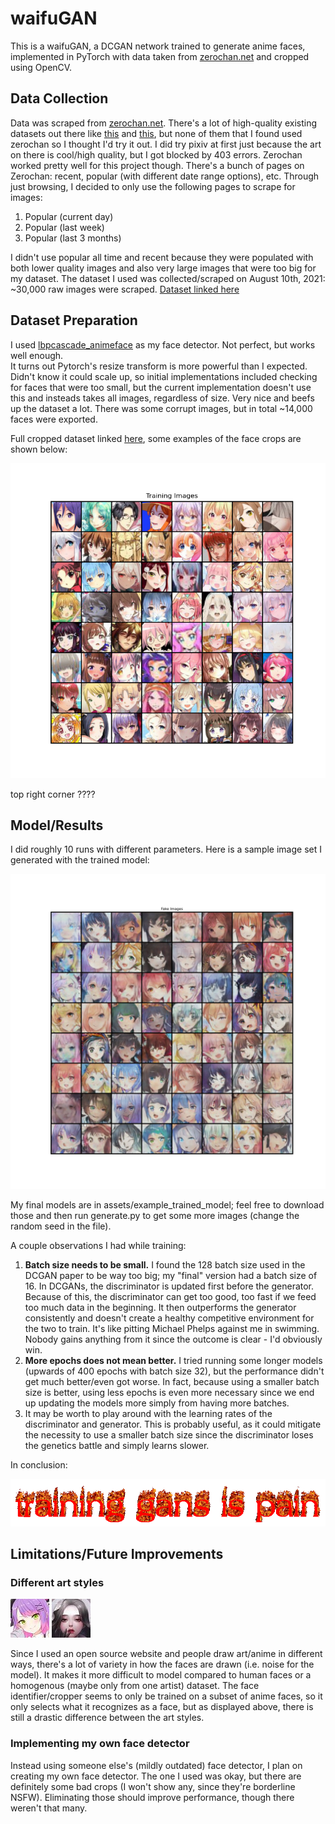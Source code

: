 # waifuGAN

This is a waifuGAN, a DCGAN network trained to generate anime faces, implemented in PyTorch with data taken from [zerochan.net](https://www.zerochan.net/) and cropped using OpenCV. 

## Data Collection

Data was scraped from [zerochan.net](https://www.zerochan.net/). There's a lot of high-quality existing datasets out there like [this](https://github.com/bchao1/Anime-Face-Dataset) and [this](https://www.kaggle.com/subinium/highresolution-anime-face-dataset-512x512), but none of them that I found used zerochan so I thought I'd try it out. I did try pixiv at first just because the art on there is cool/high quality, but I got blocked by 403 errors. Zerochan worked pretty well for this project though.
There's a bunch of pages on Zerochan: recent, popular (with different date range options), etc. Through just browsing, I decided to only use the following pages to scrape for images:
1. Popular (current day)
2. Popular (last week)
3. Popular (last 3 months)

I didn't use popular all time and recent because they were populated with both lower quality images and also very large images that were too big for my dataset. The dataset I used was collected/scraped on August 10th, 2021: ~30,000 raw images were scraped. [Dataset linked here](https://drive.google.com/drive/folders/1tfsOn0kAV3fmjNpQdmh-jDorHntJHyek?usp=sharing)

## Dataset Preparation

I used [lbpcascade_animeface](https://github.com/nagadomi/lbpcascade_animeface) as my face detector. Not perfect, but works well enough. <br>
It turns out Pytorch's resize transform is more powerful than I expected. Didn't know it could scale up, so initial implementations included checking for faces that were too small, but the current implementation doesn't use this and insteads takes all images, regardless of size. Very nice and beefs up the dataset a lot. 
There was some corrupt images, but in total ~14,000 faces were exported. 

Full cropped dataset linked [here](https://drive.google.com/drive/folders/1tfsOn0kAV3fmjNpQdmh-jDorHntJHyek?usp=sharing), some examples of the face crops are shown below:

![example_training](assets/images/example_training.png "example training")

top right corner ???? 
## Model/Results
I did roughly 10 runs with different parameters. Here is a sample image set I generated with the trained model:

![sample_gen](assets/images/generated_fakes.png "generated fakes") 

My final models are in assets/example_trained_model; feel free to download those and then run generate.py to get some more images (change the random seed in the file).  

A couple observations I had while training:
1. **Batch size needs to be small.** I found the 128 batch size used in the DCGAN paper to be way too big; my "final" version had a batch size of 16. In DCGANs, the discriminator is updated first before the generator. Because of this, the discriminator can get too good, too fast if we feed too much data in the beginning. It then outperforms the generator consistently and doesn't create a healthy competitive environment for the two to train. It's like pitting Michael Phelps against me in swimming. Nobody gains anything from it since the outcome is clear - I'd obviously win. 
2. **More epochs does not mean better.** I tried running some longer models (upwards of 400 epochs with batch size 32), but the performance didn't get much better/even got worse. In fact, because using a smaller batch size is better, using less epochs is even more necessary since we end up updating the models more simply from having more batches. 
3. It may be worth to play around with the learning rates of the discriminator and generator. This is probably useful, as it could mitigate the necessity to use a smaller batch size since the discriminator loses the genetics battle and simply learns slower.

In conclusion:

![facts](assets/images/flaming.gif "facts")

## Limitations/Future Improvements
### Different art styles
![style-1](assets/images/style1.jpg "Face style 1") ![style-2](assets/images/style2.jpg "Face style 2")

Since I used an open source website and people draw art/anime in different ways, there's a lot of variety in how the faces are drawn (i.e. noise for the model). It makes it more difficult to model compared to human faces or a homogenous (maybe only from one artist) dataset. The face identifier/cropper seems to only be trained on a subset of anime faces, so it only selects what it recognizes as a face, but as displayed above, there is still a drastic difference between the art styles. 
### Implementing my own face detector
Instead using someone else's (mildly outdated) face detector, I plan on creating my own face detector. The one I used was okay, but there are definitely some bad crops (I won't show any, since they're borderline NSFW). Eliminating those should improve performance, though there weren't that many. 
